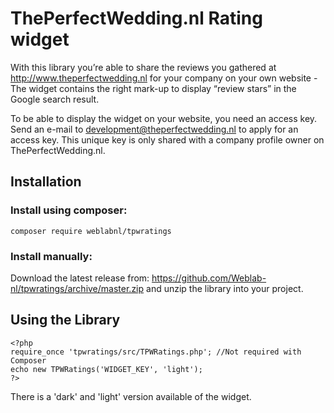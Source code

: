 ThePerfectWedding.nl Rating widget
==================================

With this library you’re able to share the reviews you gathered at http://www.theperfectwedding.nl for your company on your own website - The widget contains the right mark-up to display “review stars” in the Google search result.

To be able to display the widget on your website, you need an access key. Send an e-mail to development@theperfectwedding.nl to apply for an access key. This unique key is only shared with a company profile owner on ThePerfectWedding.nl.

Installation
------------

### Install using composer:

    composer require weblabnl/tpwratings

### Install manually:

Download the latest release from: https://github.com/Weblab-nl/tpwratings/archive/master.zip and unzip the library into your project.

Using the Library
-----------------

    <?php
    require_once 'tpwratings/src/TPWRatings.php'; //Not required with Composer
    echo new TPWRatings('WIDGET_KEY', 'light');
    ?>

There is a 'dark' and 'light' version available of the widget.
